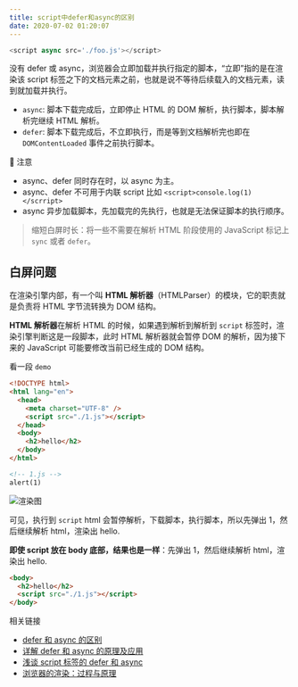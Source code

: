 ```yaml
---
title: script中defer和async的区别
date: 2020-07-02 01:20:07
---
```


```js
<script async src='./foo.js'></script>
```

没有 defer 或 async，浏览器会立即加载并执行指定的脚本，“立即”指的是在渲染该 script 标签之下的文档元素之前，也就是说不等待后续载入的文档元素，读到就加载并执行。

- `async`: 脚本下载完成后，立即停止 HTML 的 DOM 解析，执行脚本，脚本解析完继续 HTML 解析。
- `defer`: 脚本下载完成后，不立即执行，而是等到文档解析完也即在 `DOMContentLoaded` 事件之前执行脚本。

🔔 注意

- async、defer 同时存在时，以 async 为主。
- async、defer 不可用于内联 script 比如 `<script>console.log(1)</scrript>`
- async 异步加载脚本，先加载完的先执行，也就是无法保证脚本的执行顺序。

> 缩短白屏时长：将一些不需要在解析 HTML 阶段使用的 JavaScript 标记上 `sync` 或者 `defer`。

<h2>白屏问题</h2>

在渲染引擎内部，有一个叫 **HTML 解析器**（HTMLParser）的模块，它的职责就是负责将 HTML 字节流转换为 DOM 结构。

**HTML 解析器**在解析 HTML 的时候，如果遇到解析到解析到 `script` 标签时，渲染引擎判断这是一段脚本，此时 HTML 解析器就会暂停 DOM 的解析，因为接下来的 JavaScript 可能要修改当前已经生成的 DOM 结构。

看一段 `demo`

```html
<!DOCTYPE html>
<html lang="en">
  <head>
    <meta charset="UTF-8" />
    <script src="./1.js"></script>
  </head>
  <body>
    <h2>hello</h2>
  </body>
</html>

<!-- 1.js -->
alert(1)
```

![渲染图](https://gitee.com/alvin0216/cdn/raw/master/img/html/browser-render.gif)

可见，执行到 `script` html 会暂停解析，下载脚本，执行脚本，所以先弹出 1，然后继续解析 html，渲染出 hello.

**即使 script 放在 body 底部，结果也是一样**：先弹出 1，然后继续解析 html，渲染出 hello.

```html
<body>
  <h2>hello</h2>
  <script src="./1.js"></script>
</body>
```

相关链接

- [defer 和 async 的区别](https://segmentfault.com/q/1010000000640869)
- [详解 defer 和 async 的原理及应用](https://blog.csdn.net/z9061/article/details/83011175)
- [浅谈 script 标签的 defer 和 async](https://segmentfault.com/a/1190000006778717)
- [浏览器的渲染：过程与原理](https://zhuanlan.zhihu.com/p/29418126)
